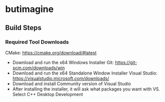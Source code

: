 # butimagine 

## Build Steps
### Required Tool Downloads
CMake: https://cmake.org/download/#latest
- Download and run the x64 Windows Installer
Git: https://git-scm.com/downloads/win
- Download and run the x64 Standalone Window Installer
Visual Studio: https://visualstudio.microsoft.com/downloads/
- Download and install Community version of Visual Studio
- After installing the installer, it will ask what packages you
    want with VS. Select C++ Desktop Development


